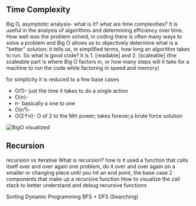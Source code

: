 ## Time Complexity
Big O, asymptotic analysis- what is it? what are time complexities? It is useful in the analysis of algorithms and determining efficiency over time. How well was the problem solved, in coding there is often many ways to solve a problem and Big O allows us to objectively determine what is a "better" solution; it tells us, in simplified terms, how long an algorithm takes to run. So what is good code? it is 1. [readable] and 2. [scaleable] (the scaleable part is where Big O factors in, or how many steps will it take for a machine to run the code while factoring in speed and memory)

for simplicity it is reduced to a few base cases
* O(1)- just the time it takes to do a single action
* O(n)- 
* n- basically a one to one
* O(n²)- 
* O(2↑n)- O of 2 to the Nth power; takes forever,a brute force solution

![BigO visualized](https://upload.wikimedia.org/wikipedia/commons/thumb/7/7e/Comparison_computational_complexity.svg/1024px-Comparison_computational_complexity.svg.png)


## Recursion
recursion vs iterative
    What is recursion? how is it used
        a function that calls itself over and over again
        one problem, do it over and over again on a smaller or changing piece until you hit an end point, the base case
    2 components that make up a recursive function
    How to visualize the call stack to better understand and debug recursive functions

Sorting
Dynamic Programming
BFS + DFS (Searching)

